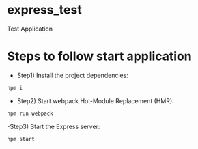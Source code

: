 # express_test
Test Application

# Steps to follow start application

- Step1) Install the project dependencies:

```bash
npm i
```

- Step2) Start webpack Hot-Module Replacement (HMR):

```bash
npm run webpack
```

-Step3) Start the Express server:

```bash
npm start
